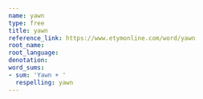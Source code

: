 ```yaml
---
name: yawn
type: free
title: yawn
reference_link: https://www.etymonline.com/word/yawn
root_name: 
root_language: 
denotation: 
word_sums:
- sum: 'Yawn + '
  respelling: yawn
---
```

